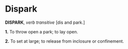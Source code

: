 # Dispark

**DISPARK**, _verb transitive_ \[dis and park.\]

**1.** To throw open a park; to lay open.

**2.** To set at large; to release from inclosure or confinement.